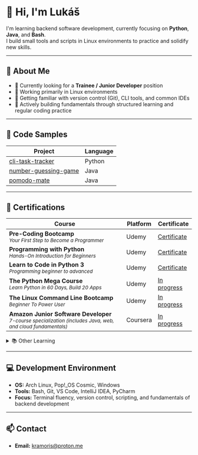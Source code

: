 # 👋 Hi, I'm Lukáš

I'm learning backend software development, currently focusing on **Python**, **Java**, and **Bash**.  
I build small tools and scripts in Linux environments to practice and solidify new skills.

---

## 🎯 About Me

- 🚀 Currently looking for a **Trainee / Junior Developer** position  
- 🐧 Working primarily in Linux environments  
- 🔧 Getting familiar with version control (Git), CLI tools, and common IDEs  
- 📖 Actively building fundamentals through structured learning and regular coding practice

---

## 🧪 Code Samples

| Project | Language |
|---------|----------|
| [cli-task-tracker](https://github.com/kramoris/cli-task-tracker) | Python |
| [number-guessing-game](https://github.com/kramoris/number-guessing-game) | Java |
| [pomodo-mate](https://github.com/kramoris/pomodo-mate) | Java |

---

## 📜 Certifications

| Course | Platform | Certificate |
|--------|----------|-------------|
| **Pre-Coding Bootcamp**<br><sub>*Your First Step to Become a Programmer*</sub> | Udemy | [Certificate](https://www.udemy.com/certificate/UC-2037d7c6-f171-416d-b8ed-720013bd6cc6/) |
| **Programming with Python**<br><sub>*Hands-On Introduction for Beginners*</sub> | Udemy | [Certificate](https://www.udemy.com/certificate/UC-94bcb0fb-2953-4857-8890-d827f4a21f72/) |
| **Learn to Code in Python 3**<br><sub>*Programming beginner to advanced*</sub> | Udemy | [Certificate](https://www.udemy.com/certificate/UC-4cb97f07-103f-41fe-8260-e2fdd50871d7/) |
| **The Python Mega Course**<br><sub>*Learn Python in 60 Days, Build 20 Apps*</sub> | Udemy | [In progress](https://www.udemy.com/share/101Wa03@B0nNGdUqqCqftmxGjJTXmejFrdQGkhfIlq4LN119F_wxFqWd46ufBq84dh_Md7-n/) |
| **The Linux Command Line Bootcamp**<br><sub>*Beginner To Power User*</sub> | Udemy | [In progress](https://www.udemy.com/share/104wzq3@neK-oZvAazNFM-BKjfAvQsT5AwTLN6m7Rm-Jk-EZBJNRYfINdSabBzkpQ5nrx3WJ/) |
| **Amazon Junior Software Developer**<br><sub>*7-course specialization (includes Java, web, and cloud fundamentals)*</sub> | Coursera | [In progress](https://coursera.org/professional-certificates/amazon-junior-software-developer) |

<details>
<summary>📚 Other Learning</summary>

| Course | Platform | Certificate |
|--------|----------|-------------|
| **Learning How to Learn**<br><sub>*Powerful mental tools to help you master tough subjects*</sub> | Coursera | [Certificate](https://coursera.org/share/66272bbcde85fc75eec95f6810853821) |
| **Learn the Entire Affinity Suite**<br><sub>*Photo, Designer & Publisher — create visuals, logos, and more*</sub> | Udemy | [Certificate](https://www.udemy.com/certificate/UC-cda6b0c3-801e-42a5-8e44-3c9343e47e23/) |

</details>

---

## 💻 Development Environment

- **OS:** Arch Linux, Pop!_OS Cosmic, Windows  
- **Tools:** Bash, Git, VS Code, IntelliJ IDEA, PyCharm  
- **Focus:** Terminal fluency, version control, scripting, and fundamentals of backend development

---

## 📫 Contact

- **Email:** kramoris@proton.me
